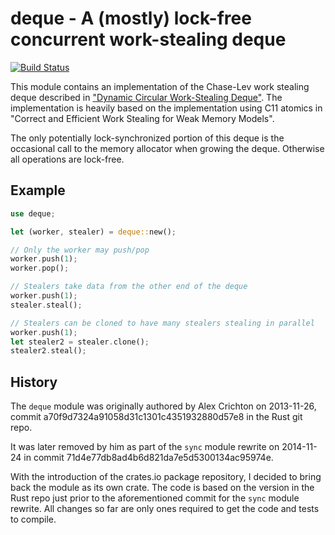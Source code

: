# deque - A (mostly) lock-free concurrent work-stealing deque

[![Build Status](https://travis-ci.org/kinghajj/deque.svg?branch=master)](https://travis-ci.org/kinghajj/deque)

This module contains an implementation of the Chase-Lev work stealing deque
described in ["Dynamic Circular Work-Stealing Deque"](https://www.dre.vanderbilt.edu/~schmidt/PDF/work-stealing-dequeue.pdf). The implementation is
heavily based on the implementation using C11 atomics in "Correct and
Efficient Work Stealing for Weak Memory Models".

The only potentially lock-synchronized portion of this deque is the
occasional call to the memory allocator when growing the deque. Otherwise
all operations are lock-free.

## Example

```Rust
use deque;

let (worker, stealer) = deque::new();

// Only the worker may push/pop
worker.push(1);
worker.pop();

// Stealers take data from the other end of the deque
worker.push(1);
stealer.steal();

// Stealers can be cloned to have many stealers stealing in parallel
worker.push(1);
let stealer2 = stealer.clone();
stealer2.steal();
```

## History

The `deque` module was originally authored by Alex Crichton on 2013-11-26,
commit a70f9d7324a91058d31c1301c4351932880d57e8 in the Rust git repo.

It was later removed by him as part of the `sync` module rewrite on 2014-11-24
in commit 71d4e77db8ad4b6d821da7e5d5300134ac95974e.

With the introduction of the crates.io package repository, I decided to bring
back the module as its own crate. The code is based on the version in the Rust
repo just prior to the aforementioned commit for the `sync` module rewrite. All
changes so far are only ones required to get the code and tests to compile.
